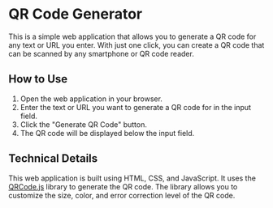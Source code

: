 # QR Code Generator

This is a simple web application that allows you to generate a QR code for any text or URL you enter. With just one click, you can create a QR code that can be scanned by any smartphone or QR code reader.

## How to Use

1. Open the web application in your browser.
2. Enter the text or URL you want to generate a QR code for in the input field.
3. Click the "Generate QR Code" button.
4. The QR code will be displayed below the input field.

## Technical Details

This web application is built using HTML, CSS, and JavaScript. It uses the [QRCode.js](https://github.com/davidshimjs/qrcodejs) library to generate the QR code. The library allows you to customize the size, color, and error correction level of the QR code.
